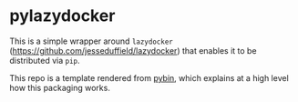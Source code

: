 # pylazydocker

This is a simple wrapper around `lazydocker` (https://github.com/jesseduffield/lazydocker) that enables it to be distributed via `pip`.

This repo is a template rendered from [pybin](https://github.com/justin-yan/templates-cruft/tree/main/packages-public/pybin), which explains at a high level how this packaging works.
